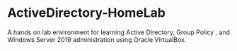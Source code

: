 # ActiveDirectory-HomeLab
A hands on lab environment for learning Active Directory, Group Policy , and Windows Server 2019 administration using Oracle VirtualBox.
